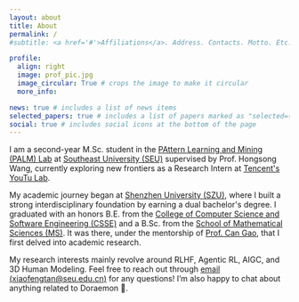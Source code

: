 ```yaml
---
layout: about
title: About
permalink: /
#subtitle: <a href='#'>Affiliations</a>. Address. Contacts. Motto. Etc.

profile:
  align: right
  image: prof_pic.jpg
  image_circular: True # crops the image to make it circular
  more_info:

news: true # includes a list of news items
selected_papers: true # includes a list of papers marked as "selected={true}"
social: true # includes social icons at the bottom of the page
---
```



I am a second-year M.Sc. student in the [PAttern Learning and Mining (PALM) Lab](https://palm.seu.edu.cn/) at [Southeast University (SEU)](https://www.seu.edu.cn/english/) supervised by Prof. Hongsong Wang, currently exploring new frontiers as a Research Intern at [Tencent's YouTu Lab](https://open.youtu.qq.com/#/open).

My academic journey began at [Shenzhen University (SZU)](https://en.szu.edu.cn/), where I built a strong interdisciplinary foundation by earning a dual bachelor's degree. I graduated with an honors B.E. from the [College of Computer Science and Software Engineering (CSSE)](https://csse.szu.edu.cn/) and a B.Sc. from the [School of Mathematical Sciences (MS)](https://math.szu.edu.cn/). It was there, under the mentorship of [Prof. Can Gao](https://csse.szu.edu.cn/pages/user/index?id=953), that I first delved into academic research.

My research interests mainly revolve around RLHF, Agentic RL, AIGC, and 3D Human Modeling. Feel free to reach out through [email (xiaofengtan@seu.edu.cn)](xiaofengtan@seu.edu.cn) for any questions!  I’m also happy to chat about anything related to Doraemon 🤣.
